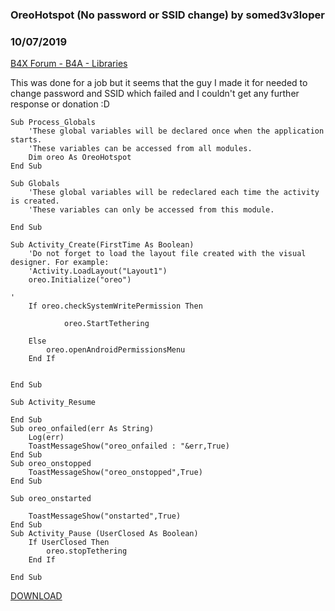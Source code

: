 ### OreoHotspot (No password or SSID change) by somed3v3loper
### 10/07/2019
[B4X Forum - B4A - Libraries](https://www.b4x.com/android/forum/threads/110273/)

This was done for a job but it seems that the guy I made it for needed to change password and SSID which failed and I couldn't get any further response or donation :D  
  
  

```B4X
Sub Process_Globals  
    'These global variables will be declared once when the application starts.  
    'These variables can be accessed from all modules.  
    Dim oreo As OreoHotspot  
End Sub  
  
Sub Globals  
    'These global variables will be redeclared each time the activity is created.  
    'These variables can only be accessed from this module.  
  
End Sub  
  
Sub Activity_Create(FirstTime As Boolean)  
    'Do not forget to load the layout file created with the visual designer. For example:  
    'Activity.LoadLayout("Layout1")  
    oreo.Initialize("oreo")  
  
'     
    If oreo.checkSystemWritePermission Then  
  
            oreo.StartTethering  
  
    Else  
        oreo.openAndroidPermissionsMenu  
    End If     
  
  
End Sub  
  
Sub Activity_Resume  
  
End Sub  
Sub oreo_onfailed(err As String)  
    Log(err)  
    ToastMessageShow("oreo_onfailed : "&err,True)  
End Sub  
Sub oreo_onstopped  
    ToastMessageShow("oreo_onstopped",True)  
End Sub  
  
Sub oreo_onstarted  
  
    ToastMessageShow("onstarted",True)  
End Sub  
Sub Activity_Pause (UserClosed As Boolean)  
    If UserClosed Then  
        oreo.stopTethering  
    End If  
      
End Sub
```

  
  
[DOWNLOAD](https://drive.google.com/open?id=1FvNIL7N1PEL5jlWlSMAeJxIrx6wnIYEd)